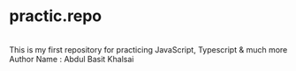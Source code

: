 # practic.repo
</br>
This is my first repository for practicing JavaScript, Typescript &amp; much more
</br>
Author Name : Abdul Basit Khalsai 